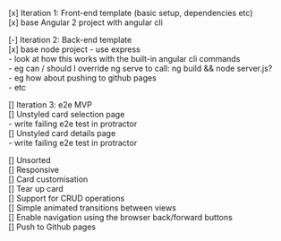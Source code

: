 [x] Iteration 1: Front-end template (basic setup, dependencies etc)  
	[x] base Angular 2 project with angular cli  
  
[-] Iteration 2: Back-end template  
	[x] base node project - use express  
	- look at how this works with the built-in angular cli commands  
		- eg can / should I override ng serve to call: ng build && node server.js?  
		- eg how about pushing to github pages  
		- etc  
  
[] Iteration 3: e2e MVP   
	[] Unstyled card selection page  
		- write failing e2e test in protractor  
	[] Unstyled card details page   
		- write failing e2e test in protractor  
  
[] Unsorted  
	[] Responsive  
	[] Card customisation  
	[] Tear up card  
	[] Support for CRUD operations  
	[] Simple animated transitions between views  
	[] Enable navigation using the browser back/forward buttons  
	[] Push to Github pages  
